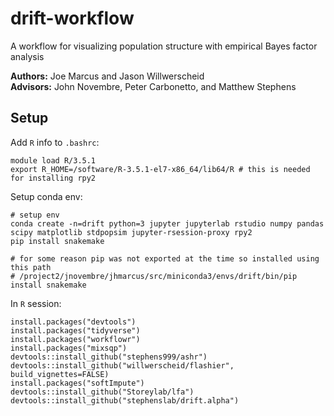 # drift-workflow

A workflow for visualizing population structure with empirical Bayes factor analysis

**Authors:** Joe Marcus and Jason Willwerscheid   
**Advisors:** John Novembre, Peter Carbonetto, and Matthew Stephens

## Setup

Add `R` info to `.bashrc`:

```
module load R/3.5.1
export R_HOME=/software/R-3.5.1-el7-x86_64/lib64/R # this is needed for installing rpy2
```

Setup conda env:

```
# setup env
conda create -n=drift python=3 jupyter jupyterlab rstudio numpy pandas scipy matplotlib stdpopsim jupyter-rsession-proxy rpy2
pip install snakemake

# for some reason pip was not exported at the time so installed using this path
# /project2/jnovembre/jhmarcus/src/miniconda3/envs/drift/bin/pip install snakemake
```

In `R` session:

```
install.packages("devtools")
install.packages("tidyverse")
install.packages("workflowr")
install.packages("mixsqp")
devtools::install_github("stephens999/ashr")
devtools::install_github("willwerscheid/flashier", build_vignettes=FALSE)
install.packages("softImpute")
devtools::install_github("Storeylab/lfa")
devtools::install_github("stephenslab/drift.alpha")
```
